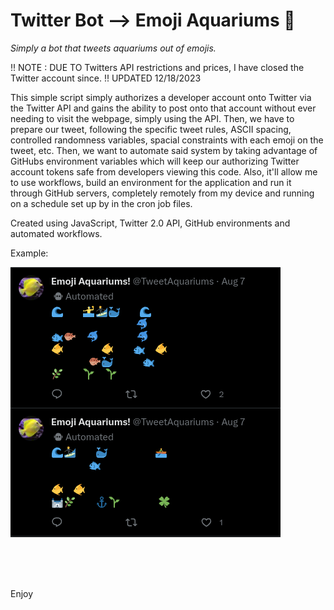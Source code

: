 # Twitter Bot --> Emoji Aquariums :whale2:
_Simply a bot that tweets aquariums out of emojis._

 !! NOTE : DUE TO Twitters API restrictions and prices, I have closed the Twitter account since. !!
UPDATED 12/18/2023

This simple script simply authorizes a developer account onto Twitter via the Twitter API and gains the ability to post onto that account without ever needing to visit the webpage, simply using the API. 
Then, we have to prepare our tweet, following the specific tweet rules, ASCII spacing, controlled randomness variables, spacial constraints with each emoji on the tweet, etc. Then, we want to automate said
system by taking advantage of GitHubs environment variables which will keep our authorizing Twitter account tokens safe from developers viewing this code. Also, it'll allow me to use workflows, build an environment for the application and run it through GitHub servers, completely remotely from my device and running on a schedule set up by in the cron job files.   

Created using JavaScript, Twitter 2.0 API, GitHub environments and automated workflows.

Example:

![Example](assets/tweets.png)

<br>
<br>
<br>


Enjoy
